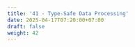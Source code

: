 ```yaml
---
title: '41 - Type-Safe Data Processing'
date: 2025-04-17T07:20:00+07:00
draft: false
weight: 42
---
```

